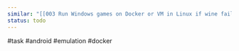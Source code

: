 ```yaml
---
similar: "[[003 Run Windows games on Docker or VM in Linux if wine fails]]"
status: todo
---
```

#task #android #emulation #docker 



